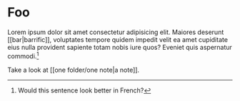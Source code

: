 # Foo

Lorem ipsum dolor sit amet consectetur adipisicing elit. Maiores deserunt [[bar|barrific]], voluptates tempore quidem impedit velit ea amet cupiditate eius nulla provident sapiente totam nobis iure quos? Eveniet quis aspernatur commodi.[^1]

Take a look at [[one folder/one note|a note]].

[^1]: Would this sentence look better in French?